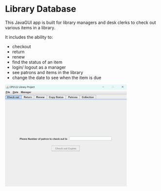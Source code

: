 # Library Database
This JavaGUI app is built for library managers and desk clerks to check out various items in a library. 

It includes the ability to: 
- checkout
- return
- renew
- find the status of an item
- login/ logout as a manager
- see patrons and items in the library
- change the date to see when the item is due

<img src="images/library-database-example.png" width=400>
